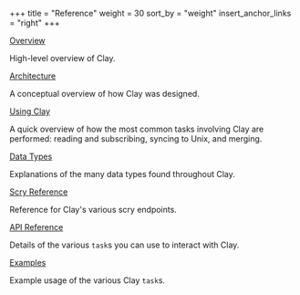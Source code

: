 +++
title = "Reference"
weight = 30
sort_by = "weight"
insert_anchor_links = "right"
+++

[Overview](/reference/arvo/clay/clay)

High-level overview of Clay.

[Architecture](/reference/arvo/clay/architecture)

A conceptual overview of how Clay was designed.

[Using Clay](/reference/arvo/clay/using)

A quick overview of how the most common tasks involving Clay are performed:
reading and subscribing, syncing to Unix, and merging.

[Data Types](/reference/arvo/clay/data-types)

Explanations of the many data types found throughout Clay.

[Scry Reference](/reference/arvo/clay/scry)

Reference for Clay's various scry endpoints.

[API Reference](/reference/arvo/clay/tasks)

Details of the various `task`s you can use to interact with Clay.

[Examples](/reference/arvo/clay/examples)

Example usage of the various Clay `task`s.
